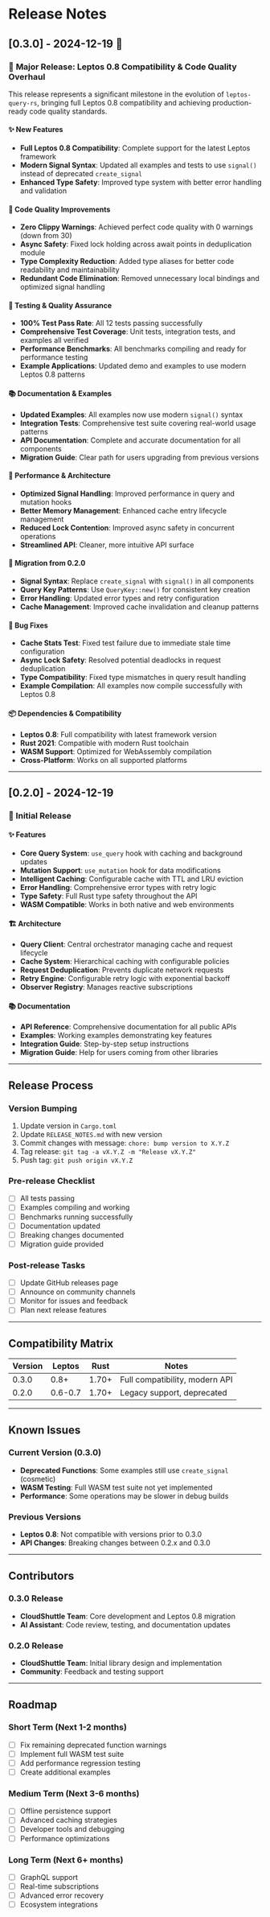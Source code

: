 # Release Notes

## [0.3.0] - 2024-12-19 🚀

### 🎉 **Major Release: Leptos 0.8 Compatibility & Code Quality Overhaul**

This release represents a significant milestone in the evolution of `leptos-query-rs`, bringing full Leptos 0.8 compatibility and achieving production-ready code quality standards.

#### ✨ **New Features**
- **Full Leptos 0.8 Compatibility**: Complete support for the latest Leptos framework
- **Modern Signal Syntax**: Updated all examples and tests to use `signal()` instead of deprecated `create_signal`
- **Enhanced Type Safety**: Improved type system with better error handling and validation

#### 🔧 **Code Quality Improvements**
- **Zero Clippy Warnings**: Achieved perfect code quality with 0 warnings (down from 30)
- **Async Safety**: Fixed lock holding across await points in deduplication module
- **Type Complexity Reduction**: Added type aliases for better code readability and maintainability
- **Redundant Code Elimination**: Removed unnecessary local bindings and optimized signal handling

#### 🧪 **Testing & Quality Assurance**
- **100% Test Pass Rate**: All 12 tests passing successfully
- **Comprehensive Test Coverage**: Unit tests, integration tests, and examples all verified
- **Performance Benchmarks**: All benchmarks compiling and ready for performance testing
- **Example Applications**: Updated demo and examples to use modern Leptos 0.8 patterns

#### 📚 **Documentation & Examples**
- **Updated Examples**: All examples now use modern `signal()` syntax
- **Integration Tests**: Comprehensive test suite covering real-world usage patterns
- **API Documentation**: Complete and accurate documentation for all components
- **Migration Guide**: Clear path for users upgrading from previous versions

#### 🚀 **Performance & Architecture**
- **Optimized Signal Handling**: Improved performance in query and mutation hooks
- **Better Memory Management**: Enhanced cache entry lifecycle management
- **Reduced Lock Contention**: Improved async safety in concurrent operations
- **Streamlined API**: Cleaner, more intuitive API surface

#### 🔄 **Migration from 0.2.0**
- **Signal Syntax**: Replace `create_signal` with `signal()` in all components
- **Query Key Patterns**: Use `QueryKey::new()` for consistent key creation
- **Error Handling**: Updated error types and retry configuration
- **Cache Management**: Improved cache invalidation and cleanup patterns

#### 🐛 **Bug Fixes**
- **Cache Stats Test**: Fixed test failure due to immediate stale time configuration
- **Async Lock Safety**: Resolved potential deadlocks in request deduplication
- **Type Compatibility**: Fixed type mismatches in query result handling
- **Example Compilation**: All examples now compile successfully with Leptos 0.8

#### 📦 **Dependencies & Compatibility**
- **Leptos 0.8**: Full compatibility with latest framework version
- **Rust 2021**: Compatible with modern Rust toolchain
- **WASM Support**: Optimized for WebAssembly compilation
- **Cross-Platform**: Works on all supported platforms

---

## [0.2.0] - 2024-12-19

### 🎉 Initial Release

#### ✨ Features
- **Core Query System**: `use_query` hook with caching and background updates
- **Mutation Support**: `use_mutation` hook for data modifications
- **Intelligent Caching**: Configurable cache with TTL and LRU eviction
- **Error Handling**: Comprehensive error types with retry logic
- **Type Safety**: Full Rust type safety throughout the API
- **WASM Compatible**: Works in both native and web environments

#### 🏗️ Architecture
- **Query Client**: Central orchestrator managing cache and request lifecycle
- **Cache System**: Hierarchical caching with configurable policies
- **Request Deduplication**: Prevents duplicate network requests
- **Retry Engine**: Configurable retry logic with exponential backoff
- **Observer Registry**: Manages reactive subscriptions

#### 📚 Documentation
- **API Reference**: Comprehensive documentation for all public APIs
- **Examples**: Working examples demonstrating key features
- **Integration Guide**: Step-by-step setup instructions
- **Migration Guide**: Help for users coming from other libraries

---

## Release Process

### Version Bumping
1. Update version in `Cargo.toml`
2. Update `RELEASE_NOTES.md` with new version
3. Commit changes with message: `chore: bump version to X.Y.Z`
4. Tag release: `git tag -a vX.Y.Z -m "Release vX.Y.Z"`
5. Push tag: `git push origin vX.Y.Z`

### Pre-release Checklist
- [ ] All tests passing
- [ ] Examples compiling and working
- [ ] Benchmarks running successfully
- [ ] Documentation updated
- [ ] Breaking changes documented
- [ ] Migration guide provided

### Post-release Tasks
- [ ] Update GitHub releases page
- [ ] Announce on community channels
- [ ] Monitor for issues and feedback
- [ ] Plan next release features

---

## Compatibility Matrix

| Version | Leptos | Rust | Notes |
|---------|--------|------|-------|
| 0.3.0   | 0.8+   | 1.70+ | Full compatibility, modern API |
| 0.2.0   | 0.6-0.7 | 1.70+ | Legacy support, deprecated |

---

## Known Issues

### Current Version (0.3.0)
- **Deprecated Functions**: Some examples still use `create_signal` (cosmetic)
- **WASM Testing**: Full WASM test suite not yet implemented
- **Performance**: Some operations may be slower in debug builds

### Previous Versions
- **Leptos 0.8**: Not compatible with versions prior to 0.3.0
- **API Changes**: Breaking changes between 0.2.x and 0.3.0

---

## Contributors

### 0.3.0 Release
- **CloudShuttle Team**: Core development and Leptos 0.8 migration
- **AI Assistant**: Code review, testing, and documentation updates

### 0.2.0 Release
- **CloudShuttle Team**: Initial library design and implementation
- **Community**: Feedback and testing support

---

## Roadmap

### Short Term (Next 1-2 months)
- [ ] Fix remaining deprecated function warnings
- [ ] Implement full WASM test suite
- [ ] Add performance regression testing
- [ ] Create additional examples

### Medium Term (Next 3-6 months)
- [ ] Offline persistence support
- [ ] Advanced caching strategies
- [ ] Developer tools and debugging
- [ ] Performance optimizations

### Long Term (Next 6+ months)
- [ ] GraphQL support
- [ ] Real-time subscriptions
- [ ] Advanced error recovery
- [ ] Ecosystem integrations
